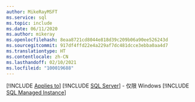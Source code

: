 ```yaml
---
author: MikeRayMSFT
ms.service: sql
ms.topic: include
ms.date: 06/11/2020
ms.author: mikeray
ms.openlocfilehash: 8eaa8721cd8044e818d39c209b06a90ee526243d
ms.sourcegitcommit: 917df4ffd22e4a229af7dc481dcce3ebba0aa4d7
ms.translationtype: HT
ms.contentlocale: zh-CN
ms.lasthandoff: 02/10/2021
ms.locfileid: "100019688"
---
```

[!INCLUDE [Applies to](../../includes/applies-md.md)] [!INCLUDE [SQL Server](./_ssnoversion.md)] - 仅限 Windows [!INCLUDE [SQL Managed Instance](../../includes/applies-to-version/_asdbmi.md)]